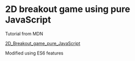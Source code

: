 # 2D breakout game using pure JavaScript

Tutorial from MDN

[2D_Breakout_game_pure_JavaScript](https://developer.mozilla.org/en-US/docs/Games/Tutorials/2D_Breakout_game_pure_JavaScript)

Modified using ES6 features
